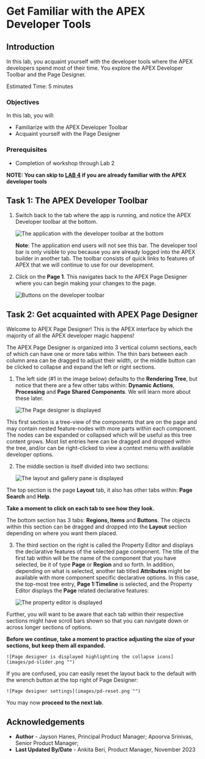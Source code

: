 # Get Familiar with the APEX Developer Tools

## Introduction
In this lab, you acquaint yourself with the developer tools where the APEX developers spend most of their time. You explore the APEX Developer Toolbar and the Page Designer.

Estimated Time: 5 minutes

### Objectives

In this lab, you will:
- Familiarize with the APEX Developer Toolbar
- Acquaint yourself with the Page Designer

### Prerequisites

- Completion of workshop through Lab 2

**NOTE: You can skip to [LAB 4](?lab=4-customize-app-homepage) if you are already familiar with the APEX developer tools**

## Task 1: The APEX Developer Toolbar

1. Switch back to the tab where the app is running, and notice the APEX Developer toolbar at the bottom.

    ![The application with the developer toolbar at the bottom](images/dev-toolbar.png "")

    **Note**: The application end users will not see this bar. The developer tool bar is only visible to you because you are already logged into the APEX builder in another tab. The toolbar consists of quick links to features of APEX that we will continue to use for our development.

2. Click on the **Page 1**. This navigates back to the APEX Page Designer where you can begin making your changes to the page.

    ![Buttons on the developer toolbar](images/edit-page1.png "")

## Task 2: Get acquainted with APEX Page Designer

Welcome to APEX Page Designer! This is the APEX interface by which the majority of all the APEX developer magic happens!

The APEX Page Designer is organized into 3 vertical column sections, each of which can have one or more tabs within. The thin bars between each column area can be dragged to adjust their width, or the middle button can be clicked to collapse and expand the left or right sections.

1. The left side (#1 in the image below) defaults to the **Rendering Tree**, but notice that there are a few other tabs within: **Dynamic Actions**, **Processing** and **Page Shared Components**. We will learn more about these later.

    ![The Page designer is displayed](images/pd-left.png)

This first section is a tree-view of the components that are on the page and may contain nested feature-nodes with more parts within each component. The nodes can be expanded or collapsed which will be useful as this tree content grows. Most list entries here can be dragged and dropped within the tree, and/or can be right-clicked to view a context menu with available developer options.

2. The middle section is itself divided into two sections:

    ![The layout and gallery pane is displayed](images/pd-middle.png)

The top section is the page **Layout** tab, it also has other tabs within: **Page Search** and **Help**.

**Take a moment to click on each tab to see how they look.**

The bottom section has 3 tabs: **Regions, Items** and **Buttons**. The objects within this section can be dragged and dropped into the **Layout** section depending on where you want them placed.

3. The third section on the right is called the Property Editor and displays the declarative features of the selected page component. The title of the first tab within will be the name of the component that you have selected, be it of type **Page** or **Region** and so forth. In addition, depending on what is selected, another tab titled **Attributes** might be available with more component specific declarative options. In this case, the top-most tree entry, **Page 1:Timeline** is selected,
and the Property Editor displays the **Page** related declarative features:

    ![The property editor is displayed](images/pd-right.png "")

 Further, you will want to be aware that each tab within their respective sections might have scroll bars shown so that you can navigate down or across longer sections of options.

 **Before we continue, take a moment to practice adjusting the size of your sections, but keep them all expanded.**

    ![Page designer is displayed highlighting the collapse icons](images/pd-slider.png "")

  If you are confused, you can easily reset the layout back to the default with the wrench button at the top right of Page Designer:

    ![Page designer settings](images/pd-reset.png "")

  You may now **proceed to the next lab**.

## Acknowledgements

 - **Author** - Jayson Hanes, Principal Product Manager; Apoorva Srinivas, Senior Product Manager;
 - **Last Updated By/Date** - Ankita Beri, Product Manager, November 2023
